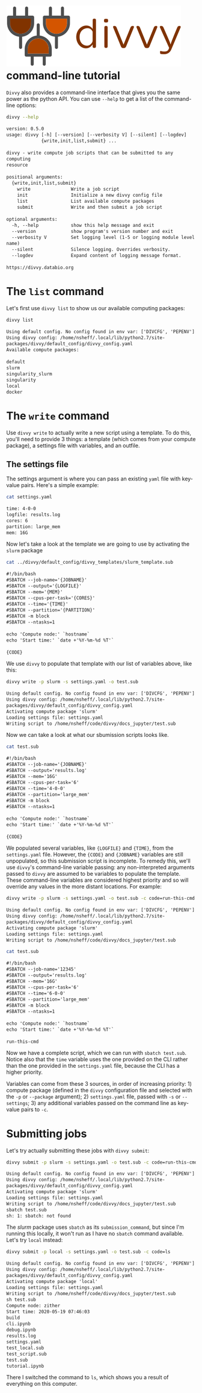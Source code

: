 # <img src="../img/divvy_logo.svg" class="img-header"> command-line tutorial

`Divvy` also provides a command-line interface that gives you the same power as the python API. You can use `--help` to get a list of the command-line options:


```bash
divvy --help
```

    version: 0.5.0
    usage: divvy [-h] [--version] [--verbosity V] [--silent] [--logdev]
                 {write,init,list,submit} ...
    
    divvy - write compute job scripts that can be submitted to any computing
    resource
    
    positional arguments:
      {write,init,list,submit}
        write               Write a job script
        init                Initialize a new divvy config file
        list                List available compute packages
        submit              Write and then submit a job script
    
    optional arguments:
      -h, --help            show this help message and exit
      --version             show program's version number and exit
      --verbosity V         Set logging level (1-5 or logging module level name)
      --silent              Silence logging. Overrides verbosity.
      --logdev              Expand content of logging message format.
    
    https://divvy.databio.org


# The `list` command

Let's first use `divvy list` to show us our available computing packages:


```bash
divvy list
```

    Using default config. No config found in env var: ['DIVCFG', 'PEPENV']
    Using divvy config: /home/nsheff/.local/lib/python2.7/site-packages/divvy/default_config/divvy_config.yaml
    Available compute packages:
    
    default
    slurm
    singularity_slurm
    singularity
    local
    docker




# The `write` command

Use `divvy write` to actually write a new script using a template. To do this, you'll need to provide 3 things: a template (which comes from your compute package), a settings file with variables, and an outfile.


## The settings file

The settings argument is where you can pass an existing `yaml` file with key-value pairs. Here's a simple example:


```bash
cat settings.yaml
```

    time: 4-0-0
    logfile: results.log
    cores: 6
    partition: large_mem
    mem: 16G


Now let's take a look at the template we are going to use by activating the `slurm` package


```bash
cat ../divvy/default_config/divvy_templates/slurm_template.sub
```

    #!/bin/bash
    #SBATCH --job-name='{JOBNAME}'
    #SBATCH --output='{LOGFILE}'
    #SBATCH --mem='{MEM}'
    #SBATCH --cpus-per-task='{CORES}'
    #SBATCH --time='{TIME}'
    #SBATCH --partition='{PARTITION}'
    #SBATCH -m block
    #SBATCH --ntasks=1
    
    echo 'Compute node:' `hostname`
    echo 'Start time:' `date +'%Y-%m-%d %T'`
    
    {CODE}


We use `divvy` to populate that template with our list of variables above, like this:


```bash
divvy write -p slurm -s settings.yaml -o test.sub
```

    Using default config. No config found in env var: ['DIVCFG', 'PEPENV']
    Using divvy config: /home/nsheff/.local/lib/python2.7/site-packages/divvy/default_config/divvy_config.yaml
    Activating compute package 'slurm'
    Loading settings file: settings.yaml
    Writing script to /home/nsheff/code/divvy/docs_jupyter/test.sub


Now we can take a look at what our sbumission scripts looks like.


```bash
cat test.sub
```

    #!/bin/bash
    #SBATCH --job-name='{JOBNAME}'
    #SBATCH --output='results.log'
    #SBATCH --mem='16G'
    #SBATCH --cpus-per-task='6'
    #SBATCH --time='4-0-0'
    #SBATCH --partition='large_mem'
    #SBATCH -m block
    #SBATCH --ntasks=1
    
    echo 'Compute node:' `hostname`
    echo 'Start time:' `date +'%Y-%m-%d %T'`
    
    {CODE}


We populated several variables, like `{LOGFILE}` and `{TIME}`, from the `settings.yaml` file. However, the `{CODE}` and `{JOBNAME}` variables are still unpopulated, so this submission script is incomplete. To remedy this, we'll use `divvy`'s command-line variable passing: any non-interpreted arguments passed to `divvy` are assumed to be variables to populate the template. These command-line variables are considered highest priority and so will override any values in the more distant locations. For example:


```bash
divvy write -p slurm -s settings.yaml -o test.sub -c code=run-this-cmd jobname=12345 time=6-0-0
```

    Using default config. No config found in env var: ['DIVCFG', 'PEPENV']
    Using divvy config: /home/nsheff/.local/lib/python2.7/site-packages/divvy/default_config/divvy_config.yaml
    Activating compute package 'slurm'
    Loading settings file: settings.yaml
    Writing script to /home/nsheff/code/divvy/docs_jupyter/test.sub



```bash
cat test.sub
```

    #!/bin/bash
    #SBATCH --job-name='12345'
    #SBATCH --output='results.log'
    #SBATCH --mem='16G'
    #SBATCH --cpus-per-task='6'
    #SBATCH --time='6-0-0'
    #SBATCH --partition='large_mem'
    #SBATCH -m block
    #SBATCH --ntasks=1
    
    echo 'Compute node:' `hostname`
    echo 'Start time:' `date +'%Y-%m-%d %T'`
    
    run-this-cmd


Now we have a complete script, which we can run with `sbatch test.sub`. Notice also that the `time` variable uses the one provided on the CLI rather than the one provided in the `settings.yaml` file, because the CLI has a higher priority.

Variables can come from these 3 sources, in order of increasing priority: 1) compute package (defined in the `divvy` configuration file and selected with the `-p` or `--package` argument); 2) `settings.yaml` file, passed with `-s` or `--settings`; 3) any additional variables passed on the command line as key-value pairs to `-c`.

# Submitting jobs

Let's try actually submitting these jobs with `divvy submit`:


```bash
divvy submit -p slurm -s settings.yaml -o test.sub -c code=run-this-cmd jobname=12345 time=6-0-0
```

    Using default config. No config found in env var: ['DIVCFG', 'PEPENV']
    Using divvy config: /home/nsheff/.local/lib/python2.7/site-packages/divvy/default_config/divvy_config.yaml
    Activating compute package 'slurm'
    Loading settings file: settings.yaml
    Writing script to /home/nsheff/code/divvy/docs_jupyter/test.sub
    sbatch test.sub
    sh: 1: sbatch: not found


The *slurm* package uses `sbatch` as its `submission_command`, but since I'm running this locally, it won't run as I have no `sbatch` command available. Let's try `local` instead:


```bash
divvy submit -p local -s settings.yaml -o test.sub -c code=ls
```

    Using default config. No config found in env var: ['DIVCFG', 'PEPENV']
    Using divvy config: /home/nsheff/.local/lib/python2.7/site-packages/divvy/default_config/divvy_config.yaml
    Activating compute package 'local'
    Loading settings file: settings.yaml
    Writing script to /home/nsheff/code/divvy/docs_jupyter/test.sub
    sh test.sub
    Compute node: zither
    Start time: 2020-05-19 07:46:03
    build
    cli.ipynb
    debug.ipynb
    results.log
    settings.yaml
    test_local.sub
    test_script.sub
    test.sub
    tutorial.ipynb


There I switched the command to `ls`, which shows you a result of everything on this computer.
